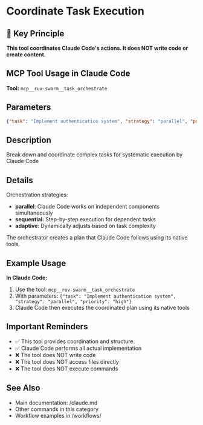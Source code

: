 # Coordinate Task Execution

## 🎯 Key Principle
**This tool coordinates Claude Code's actions. It does NOT write code or create content.**

## MCP Tool Usage in Claude Code

**Tool:** `mcp__ruv-swarm__task_orchestrate`

## Parameters
```json
{"task": "Implement authentication system", "strategy": "parallel", "priority": "high"}
```

## Description
Break down and coordinate complex tasks for systematic execution by Claude Code

## Details
Orchestration strategies:
- **parallel**: Claude Code works on independent components simultaneously
- **sequential**: Step-by-step execution for dependent tasks
- **adaptive**: Dynamically adjusts based on task complexity

The orchestrator creates a plan that Claude Code follows using its native tools.

## Example Usage

**In Claude Code:**
1. Use the tool: `mcp__ruv-swarm__task_orchestrate`
2. With parameters: `{"task": "Implement authentication system", "strategy": "parallel", "priority": "high"}`
3. Claude Code then executes the coordinated plan using its native tools

## Important Reminders
- ✅ This tool provides coordination and structure
- ✅ Claude Code performs all actual implementation
- ❌ The tool does NOT write code
- ❌ The tool does NOT access files directly
- ❌ The tool does NOT execute commands

## See Also
- Main documentation: /claude.md
- Other commands in this category
- Workflow examples in /workflows/
